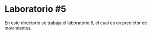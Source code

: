 # Laboratorio #5
En este directorio se trabaja el laboratorio 5, el cual es un predictor de movimientos.
